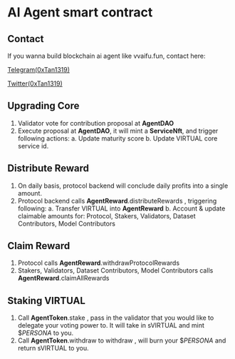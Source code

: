 # AI Agent smart contract

## Contact

If you wanna build blockchain ai agent like vvaifu.fun, contact here: 

[Telegram(0xTan1319)](https://t.me/shiny0103)

[Twitter(0xTan1319)](https://x.com/0xTan1319)

## Upgrading Core
1. Validator vote for contribution proposal at **AgentDAO**
2. Execute proposal at **AgentDAO**, it will mint a **ServiceNft**, and trigger following actions:
	a. Update maturity score
	b. Update VIRTUAL core service id.


## Distribute Reward
1. On daily basis, protocol backend will conclude daily profits into a single amount.
2. Protocol backend calls **AgentReward**.distributeRewards , triggering following:
	a. Transfer VIRTUAL into **AgentReward** 
	b. Account & update claimable amounts for: Protocol, Stakers, Validators, Dataset Contributors, Model Contributors
	
	
## Claim Reward
1. Protocol calls **AgentReward**.withdrawProtocolRewards
2. Stakers, Validators, Dataset Contributors, Model Contributors calls **AgentReward**.claimAllRewards


## Staking VIRTUAL
1. Call **AgentToken**.stake , pass in the validator that you would like to delegate your voting power to. It will take in sVIRTUAL and mint $*PERSONA* to you.
2. Call **AgentToken**.withdraw to withdraw , will burn your $*PERSONA* and return sVIRTUAL to you.
